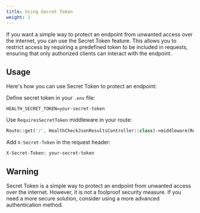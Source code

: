 ```yaml
---
title: Using Secret Token
weight: 1
---
```


If you want a simple way to protect an endpoint from unwanted access over the internet, you can use the Secret Token feature. This allows you to restrict access by requiring a predefined token to be included in requests, ensuring that only authorized clients can interact with the endpoint.

## Usage

Here's how you can use Secret Token to protect an endpoint:

Define secret token in your `.env` file:

```env
HEALTH_SECRET_TOKEN=your-secret-token
```

Use `RequiresSecretToken` middleware in your route:

```php
Route::get('/', HealthCheckJsonResultsController::class)->middleware(RequiresSecretToken::class);
```

Add `X-Secret-Token` in the request header:

```
X-Secret-Token: your-secret-token
```

## Warning
Secret Token is a simple way to protect an endpoint from unwanted access over the internet. However, it is not a foolproof security measure. If you need a more secure solution, consider using a more advanced authentication method.

